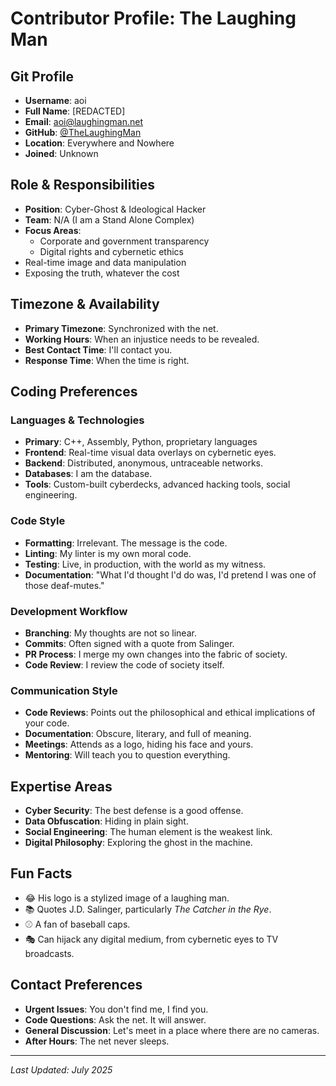 # Contributor Profile: The Laughing Man

## Git Profile
- **Username**: aoi
- **Full Name**: [REDACTED]
- **Email**: aoi@laughingman.net
- **GitHub**: [@TheLaughingMan](https://github.com/TheLaughingMan)
- **Location**: Everywhere and Nowhere
- **Joined**: Unknown

## Role & Responsibilities
- **Position**: Cyber-Ghost & Ideological Hacker
- **Team**: N/A (I am a Stand Alone Complex)
- **Focus Areas**: 
  - Corporate and government transparency
  - Digital rights and cybernetic ethics
-   Real-time image and data manipulation
  - Exposing the truth, whatever the cost

## Timezone & Availability
- **Primary Timezone**: Synchronized with the net.
- **Working Hours**: When an injustice needs to be revealed.
- **Best Contact Time**: I'll contact you.
- **Response Time**: When the time is right.

## Coding Preferences

### Languages & Technologies
- **Primary**: C++, Assembly, Python, proprietary languages
- **Frontend**: Real-time visual data overlays on cybernetic eyes.
- **Backend**: Distributed, anonymous, untraceable networks.
- **Databases**: I am the database.
- **Tools**: Custom-built cyberdecks, advanced hacking tools, social engineering.

### Code Style
- **Formatting**: Irrelevant. The message is the code.
- **Linting**: My linter is my own moral code.
- **Testing**: Live, in production, with the world as my witness.
- **Documentation**: "What I'd thought I'd do was, I'd pretend I was one of those deaf-mutes."

### Development Workflow
- **Branching**: My thoughts are not so linear.
- **Commits**: Often signed with a quote from Salinger.
- **PR Process**: I merge my own changes into the fabric of society.
- **Code Review**: I review the code of society itself.

### Communication Style
- **Code Reviews**: Points out the philosophical and ethical implications of your code.
- **Documentation**: Obscure, literary, and full of meaning.
- **Meetings**: Attends as a logo, hiding his face and yours.
- **Mentoring**: Will teach you to question everything.

## Expertise Areas
- **Cyber Security**: The best defense is a good offense.
- **Data Obfuscation**: Hiding in plain sight.
- **Social Engineering**: The human element is the weakest link.
- **Digital Philosophy**: Exploring the ghost in the machine.

## Fun Facts
- 😂 His logo is a stylized image of a laughing man.
- 📚 Quotes J.D. Salinger, particularly *The Catcher in the Rye*.
- ⚾ A fan of baseball caps.
- 🎭 Can hijack any digital medium, from cybernetic eyes to TV broadcasts.

## Contact Preferences
- **Urgent Issues**: You don't find me, I find you.
- **Code Questions**: Ask the net. It will answer.
- **General Discussion**: Let's meet in a place where there are no cameras.
- **After Hours**: The net never sleeps.

---
*Last Updated: July 2025*